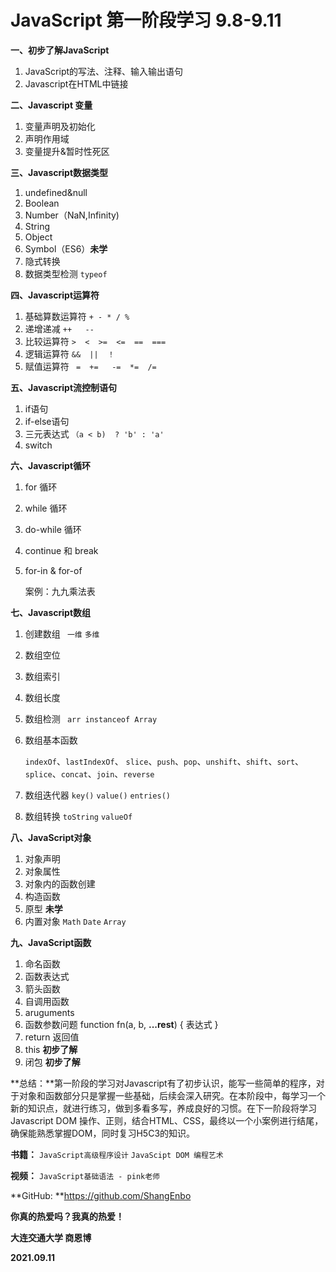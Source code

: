 # JavaScript 第一阶段学习  9.8-9.11

**一、初步了解JavaScript**

1. JavaScript的写法、注释、输入输出语句
2. Javascript在HTML中链接

**二、Javascript 变量**

1. 变量声明及初始化
2. 声明作用域
3. 变量提升&暂时性死区

**三、Javascript数据类型**

1. undefined&null
2. Boolean
3. Number（NaN,Infinity)
4. String
5. Object
6. Symbol（ES6）**未学**
7. 隐式转换
8. 数据类型检测 `typeof`

**四、Javascript运算符**

1. 基础算数运算符	`+ - * / %`
2. 递增递减   ` ++   --   `
3. 比较运算符  `>  <  >=  <=  ==  ===`
4. 逻辑运算符  `&&  ||  ！`
5. 赋值运算符  ` =  +=   -=  *=  /=`

**五、Javascript流控制语句**

1. if语句
2. if-else语句
3. 三元表达式   `（a < b)  ? 'b' : 'a'`
4. switch

**六、Javascript循环**

1. for 循环
2. while 循环
3. do-while 循环
4. continue 和 break
5. for-in & for-of

   案例：九九乘法表

**七、Javascript数组**

1. 创建数组    ` 一维`  `多维`

2. 数组空位

3. 数组索引

4. 数组长度

5. 数组检测   ` arr instanceof Array`

6. 数组基本函数	

   `indexOf`、`lastIndexOf`、 `slice`、`push`、`pop`、`unshift`、`shift`、`sort`、`splice`、`concat`、`join`、`reverse`

7. 数组迭代器  `key()`  `value()`  `entries()`

8. 数组转换 `toString`  `valueOf`

**八、JavaScript对象**

1. 对象声明
2. 对象属性
3. 对象内的函数创建
4. 构造函数
5. 原型  **未学**
6. 内置对象  `Math`  `Date`  `Array`

**九、JavaScript函数**

1. 命名函数
2. 函数表达式
3. 箭头函数
4. 自调用函数
5. aruguments
6. 函数参数问题  function fn(a, b, **...rest**) { 表达式 }
7. return 返回值
8. this **初步了解**
9. 闭包  **初步了解**



**总结：**第一阶段的学习对Javascript有了初步认识，能写一些简单的程序，对于对象和函数部分只是掌握一些基础，后续会深入研究。在本阶段中，每学习一个新的知识点，就进行练习，做到多看多写，养成良好的习惯。在下一阶段将学习Javascript DOM 操作、正则，结合HTML、CSS，最终以一个小案例进行结尾，确保能熟悉掌握DOM，同时复习H5C3的知识。

**书籍：** `JavaScript高级程序设计`  `JavaScipt DOM 编程艺术`

**视频：** `JavaScript基础语法 - pink老师`

**GitHub: **https://github.com/ShangEnbo



**你真的热爱吗？我真的热爱！**

**大连交通大学 商恩博**

**2021.09.11**

